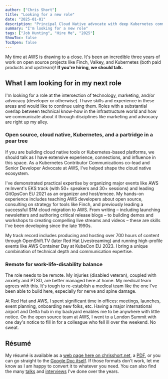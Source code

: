 ```yaml
---
author: ["Chris Short"]
title: "Looking for a new role"
date: "2025-01-01"
description: "Principal Cloud Native advocate with deep Kubernetes community experience. From AWS to Red Hat, I've done developer advocacy, technical marketing, and product marketing. Let's connect!"
summary: "I'm looking for a new role"
tags: ["Job Hunting", "Hire Me", "2025"]
ShowToc: false
TocOpen: false
---
```


My time at AWS is drawing to a close. It's been an incredible three years of work on open source projects like Finch, Valkey, and Kubernetes (both paid products and upstream)! **If you're hiring, we should talk.**

## What I am looking for in my next role

I'm looking for a role at the intersection of technology, marketing, and/or advocacy (developer or otherwise). I have skills and experience in these areas and would like to continue using them. Roles with a substantial overlap between technical know-how in the infrastructure world and how we communicate about it through disciplines like marketing and advocacy are right up my alley.

### Open source, cloud native, Kubernetes, and a partridge in a pear tree

If you are building cloud native tools or Kubernetes-based platforms, we should talk as I have extensive experience, connections, and influence in this space. As a Kubernetes Contributor Communications co-lead and Senior Developer Advocate at AWS, I've helped shape the cloud native ecosystem.

I've demonstrated practical expertise by organizing major events like AWS re:Invent's EKS track (with 50+ speakers and 30+ sessions) and leading GitOpsCon EU 2021 as an organizer and host/emcee. My hands-on experience includes teaching AWS developers about open source, consulting on strategy for tools like Finch, and previously leading a successful $1M cloud migration to AWS. From writing – including launching newsletters and authoring critical release blogs – to building demos and workshops to creating compelling live streams and videos – these are skills I've been developing since the late 1990s.

My track record includes producing and hosting over 700 hours of content through OpenShift.TV (later Red Hat Livestreaming) and running high-profile events like AWS Container Day at KubeCon EU 2023. I bring a unique combination of technical depth and communication expertise.

### Remote for work-life-disability balance

The role needs to be remote. My injuries (disabled veteran), coupled with anxiety and PTSD, are better managed here at home. My medical team agrees with this. It's tough to re-establish a medical team like the one I've been able to build here, especially for nerve and spine damage.

At Red Hat and AWS, I spent significant time in offices: meetings, launches, event planning, onboarding new folks, etc. Having a major international airport and Delta hub in my backyard enables me to be anywhere with little notice. On the open source team at AWS, I went to a London Summit with one day's notice to fill in for a colleague who fell ill over the weekend. No sweat.

## Résumé

My résumé is available as a [web page here on chrisshort.net](/resume/), a [PDF](/resume/Chris-Short-Resume.pdf), or you can go straight to the [Google Doc itself](https://docs.google.com/document/d/1rvWbgE6s-_paVDO_4chyPMz1B8ZBamE9BZEk6WdwR5o/edit?usp=sharing). If those formats don't work, let me know as I am happy to convert it to whatever you need. You can also find the many [talks](https://chrisshort.net/speaking) and [interviews](/interviews) I've done over the years.